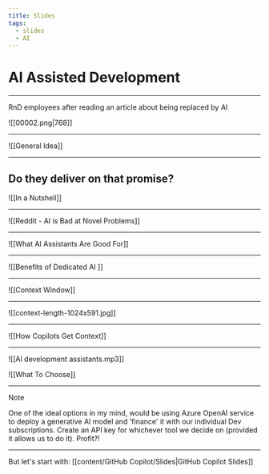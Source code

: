 ```yaml
---
title: Slides
tags:
  - slides
  - AI
---
```

# AI Assisted Development

---

RnD employees after reading an article about being replaced by AI

![[00002.png|768]]

---

![[General Idea]]

---
## Do they deliver on that promise?

![[In a Nutshell]]

---

![[Reddit - AI is Bad at Novel Problems]]

---

![[What AI Assistants Are Good For]]

---

![[Benefits of Dedicated AI ]]

---

![[Context Window]]

---

![[context-length-1024x591.jpg]]

---

![[How Copilots Get Context]]

---

![[AI development assistants.mp3]]

![[What To Choose]]
 
---

> [!note]
> One of the ideal options in my mind, would be using Azure OpenAI service to deploy a generative AI model and 'finance' it with our individual Dev subscriptions. Create an API key for whichever tool we decide on (provided it allows us to do it). Profit?!

---

But let's start with: [[content/GitHub Copilot/Slides|GitHub Copilot Slides]]

